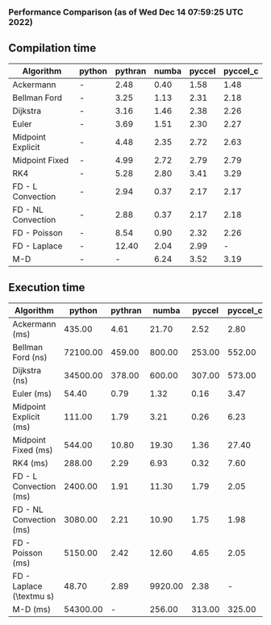 ### Performance Comparison (as of Wed Dec 14 07:59:25 UTC 2022)
## Compilation time
Algorithm                 | python                    | pythran                   | numba                     | pyccel                    | pyccel_c                 
------------------------- | ------------------------- | ------------------------- | ------------------------- | ------------------------- | -------------------------
Ackermann                 | -                         | 2.48                      | 0.40                      | 1.58                      | 1.48                     
Bellman Ford              | -                         | 3.25                      | 1.13                      | 2.31                      | 2.18                     
Dijkstra                  | -                         | 3.16                      | 1.46                      | 2.38                      | 2.26                     
Euler                     | -                         | 3.69                      | 1.51                      | 2.30                      | 2.27                     
Midpoint Explicit         | -                         | 4.48                      | 2.35                      | 2.72                      | 2.63                     
Midpoint Fixed            | -                         | 4.99                      | 2.72                      | 2.79                      | 2.79                     
RK4                       | -                         | 5.28                      | 2.80                      | 3.41                      | 3.29                     
FD - L Convection         | -                         | 2.94                      | 0.37                      | 2.17                      | 2.17                     
FD - NL Convection        | -                         | 2.88                      | 0.37                      | 2.17                      | 2.18                     
FD - Poisson              | -                         | 8.54                      | 0.90                      | 2.32                      | 2.26                     
FD - Laplace              | -                         | 12.40                     | 2.04                      | 2.99                      | -                        
M-D                       | -                         | -                         | 6.24                      | 3.52                      | 3.19                     

## Execution time
Algorithm                 | python                    | pythran                   | numba                     | pyccel                    | pyccel_c                 
------------------------- | ------------------------- | ------------------------- | ------------------------- | ------------------------- | -------------------------
Ackermann (ms)            | 435.00                    | 4.61                      | 21.70                     | 2.52                      | 2.80                     
Bellman Ford (ns)         | 72100.00                  | 459.00                    | 800.00                    | 253.00                    | 552.00                   
Dijkstra (ns)             | 34500.00                  | 378.00                    | 600.00                    | 307.00                    | 573.00                   
Euler (ms)                | 54.40                     | 0.79                      | 1.32                      | 0.16                      | 3.47                     
Midpoint Explicit (ms)    | 111.00                    | 1.79                      | 3.21                      | 0.26                      | 6.23                     
Midpoint Fixed (ms)       | 544.00                    | 10.80                     | 19.30                     | 1.36                      | 27.40                    
RK4 (ms)                  | 288.00                    | 2.29                      | 6.93                      | 0.32                      | 7.60                     
FD - L Convection (ms)    | 2400.00                   | 1.91                      | 11.30                     | 1.79                      | 2.05                     
FD - NL Convection (ms)   | 3080.00                   | 2.21                      | 10.90                     | 1.75                      | 1.98                     
FD - Poisson (ms)         | 5150.00                   | 2.42                      | 12.60                     | 4.65                      | 2.05                     
FD - Laplace (\textmu s)  | 48.70                     | 2.89                      | 9920.00                   | 2.38                      | -                        
M-D (ms)                  | 54300.00                  | -                         | 256.00                    | 313.00                    | 325.00                   
